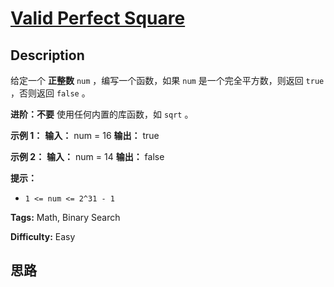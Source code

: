 # [Valid Perfect Square][title]

## Description

给定一个 **正整数** `num` ，编写一个函数，如果 `num` 是一个完全平方数，则返回 `true` ，否则返回 `false` 。

**进阶：不要** 使用任何内置的库函数，如 `sqrt` 。

**示例 1：**
            **输入：** num = 16    **输出：** true    

**示例 2：**
            **输入：** num = 14    **输出：** false    

**提示：**

  * `1 <= num <= 2^31 - 1`


**Tags:** Math, Binary Search

**Difficulty:** Easy

## 思路

[title]: https://leetcode-cn.com/problems/valid-perfect-square
